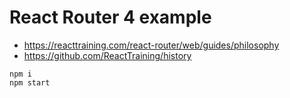 # React Router 4 example

- https://reacttraining.com/react-router/web/guides/philosophy
- https://github.com/ReactTraining/history

```
npm i
npm start
```
